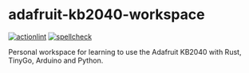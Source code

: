 # adafruit-kb2040-workspace

[![actionlint](https://github.com/vpayno/adafruit-kb2040-workspace/actions/workflows/gh-actions.yaml/badge.svg?branch=main)](https://github.com/vpayno/adafruit-kb2040-workspace/actions/workflows/gh-actions.yaml)
[![spellcheck](https://github.com/vpayno/adafruit-kb2040-workspace/actions/workflows/spellcheck.yaml/badge.svg?branch=main)](https://github.com/vpayno/adafruit-kb2040-workspace/actions/workflows/spellcheck.yaml)

Personal workspace for learning to use the Adafruit KB2040 with Rust, TinyGo, Arduino and Python.
